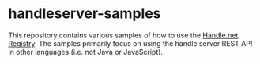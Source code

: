# handleserver-samples
This repository contains various samples of how to use the [Handle.net Registry](https://www.handle.net/index.html). The samples primarily focus on using the handle server REST API in other languages (i.e. not Java or JavaScript).